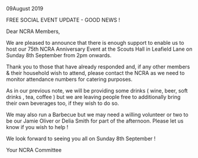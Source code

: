 09August 2019

FREE SOCIAL EVENT UPDATE - GOOD NEWS !

Dear NCRA Members,

We are pleased to announce that there is enough support to enable us to host our 75th NCRA Anniversary Event at the Scouts Hall in Leafield Lane on Sunday 8th September from 2pm onwards.

Thank you to those that have already responded and, if any other members & their household wish to attend, please contact the NCRA as we need to monitor attendance numbers for catering purposes.

As in our previous note, we will be providing some drinks ( wine, beer, soft drinks , tea, coffee ) but we are leaving people free to additionally bring their own beverages too, if they wish to do so.

We may also run a Barbecue but we may need a willing volunteer or two to be our Jamie Oliver or Delia Smith for part of the afternoon. Please let us know if you wish to help !

We look forward to seeing you all on Sunday 8th September !

Your NCRA Committee
